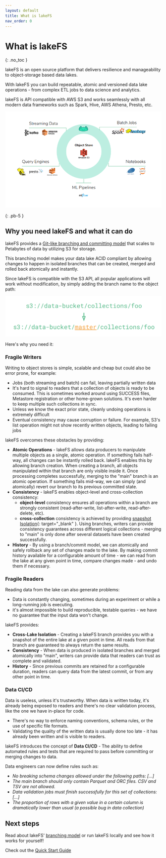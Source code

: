 ```yaml
---
layout: default
title: What is lakeFS
nav_order: 0
---
```


# What is lakeFS
{: .no_toc }  

lakeFS is an open source platform that delivers resilience and manageability to object-storage based data lakes.

With lakeFS you can build repeatable, atomic and versioned data lake operations - from complex ETL jobs to data science and analytics.

lakeFS is API compatible with AWS S3 and works seamlessly with all modern data frameworks such as Spark, Hive, AWS Athena, Presto, etc.

![lakeFS](assets/img/wrapper.png) 


{: .pb-5 }

## Why you need lakeFS and what it can do

lakeFS provides a [Git-like branching and committing model](branching/model.md) that scales to Petabytes of data by utilizing S3 for storage.

This branching model makes your data lake ACID compliant by allowing changes to happen in isolated branches that can be created, merged and rolled back atomically and instantly.

Since lakeFS is compatible with the S3 API, all popular applications will work without modification, by simply adding the branch name to the object path:

![lakeFS s3 addressing](assets/img/s3_branch.png)

Here's why you need it:

### Fragile Writers

Writing to object stores is simple, scalable and cheap but could also be error prone, for example:

* Jobs (both streaming and batch) can fail, leaving partially written data
* It's hard to signal to readers that a collection of objects is ready to be consumed. This is sometimes worked around using SUCCESS files, Metastore registration or other home-grown solutions.
   It's even harder to keep multiple such collections in sync.
* Unless we know the exact prior state, cleanly undoing operations is extremely difficult
* Eventual consistency may cause corruption or failure. For example, S3's list operation might not show recently written objects, leading to failing jobs

lakeFS overcomes these obstacles by providing:

* **Atomic Operations** - lakeFS allows data producers to manipulate multiple objects as a single, atomic operation. If something fails half-way, all changes can be instantly rolled back. lakeFS enables this by allowing branch creation. When creating a branch, all objects manipulated within that branch are only visible inside it. Once processing completes successfully, merging to the "main" branch is an atomic operation. If something fails mid-way, we can simply (and atomically) revert our branch to its previous committed state.
* **Consistency** - lakeFS enables object-level and cross-collection consistency:
    * **object-level** consistency ensures all operations within a branch are strongly consistent (read-after-write, list-after-write, read-after-delete, etc).
    * **cross-collection** consistency is achieved by providing [snapshot Isolation](https://en.wikipedia.org/wiki/Snapshot_isolation){: target="_blank" }. Using branches, writers can provide consistency guarantees across different logical collections - merging to "main" is only done after several datasets have been created successfully.
* **History** - By using a branch/commit model, we can atomically and safely rollback any set of changes made to the lake. By making commit history available for a configurable amount of time - we can read from the lake at any given point in time, compare changes made - and undo them if necessary.


### Fragile Readers

Reading data from the lake can also generate problems:

- Data is constantly changing, sometimes during an experiment or while a long-running job is executing.
- it's almost impossible to build reproducible, testable queries - we have no guarantee that the input data won't change.

lakeFS provides:

* **Cross-Lake Isolation** - Creating a lakeFS branch provides you with a snapshot of the entire lake at a given point in time. All reads from that branch are guaranteed to always return the same results.
* **Consistency** - When data is produced in isolated branches and merged atomically into "main", writers can provide data that readers can trust as complete and validated.
* **History** - Since previous commits are retained for a configurable duration, readers can query data from the latest commit, or from any other point in time.

### Data CI/CD

Data is useless, unless it's trustworthy. When data is written today, it's already being exposed to readers and there's no clear validation process, like the one we have in-place for code.

* There's no way to enforce naming conventions, schema rules, or the use of specific file formats.
* Validating the quality of the written data is usually done too late - it has already been written and is visible to readers. 
 
 lakeFS introduces the concept of **Data CI/CD** - The ability to define automated rules and tests that are required
 to pass before committing or merging changes to data. 
 
Data engineers can now define rules such as:

* *No breaking schema changes allowed under the following paths: \[...\]*
* *The main branch should only contain Parquet and ORC files. CSV and TSV are not allowed.*
* *Data validation jobs must finish successfully for this set of collections: \[...\]*
* *The proportion of rows with a given value in a certain column is dramatically lower than usual (a possible bug in data collection)*


## Next steps

Read about lakeFS' [branching model](branching/model.md) or run lakeFS locally and see how it works for yourself!

Check out the [Quick Start Guide](quickstart.md)
